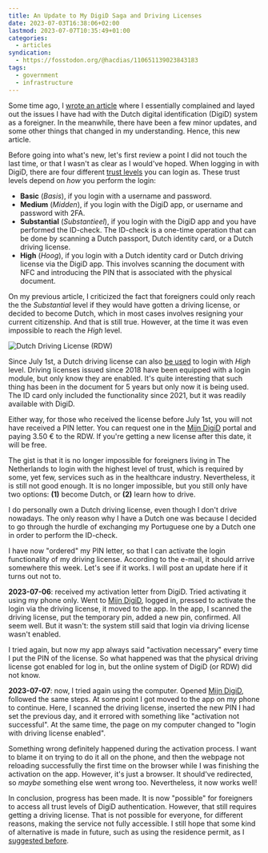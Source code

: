 ```yaml
---
title: An Update to My DigiD Saga and Driving Licenses
date: 2023-07-03T16:38:06+02:00
lastmod: 2023-07-07T10:35:49+01:00
categories:
  - articles
syndication:
  - https://fosstodon.org/@hacdias/110651139023843183
tags:
  - government
  - infrastructure
---
```


Some time ago, I [wrote an article](/2022/11/08/issues-with-digid-as-foreigner/) where I essentially complained and layed out the issues I have had with the Dutch digital identification (DigiD) system as a foreigner. In the meanwhile, there have been a few minor updates, and some other things that changed in my understanding. Hence, this new article.

<!--more-->

Before going into what's new, let's first review a point I did not touch the last time, or that I wasn't as clear as I would've hoped. When logging in with DigiD, there are four different [trust levels](https://logius.nl/domeinen/toegang/digid/hoe-werkt-het) you can login as. These trust levels depend on *how* you perform the login:

- **Basic** (*Basis*), if you login with a username and password.
- **Medium** (*Midden*), if you login with the DigiD app, or username and password with 2FA.
- **Substantial** (*Substantieel*), if you login with the DigiD app and you have performed the ID-check. The ID-check is a one-time operation that can be done by scanning a Dutch passport, Dutch identity card, or a Dutch driving license.
- **High** (*Hoog*), if you login with a Dutch identity card or Dutch driving license via the DigiD app. This involves scanning the document with NFC and introducing the PIN that is associated with the physical document.

On my previous article, I criticized the fact that foreigners could only reach the the *Substantial* level if they would have gotten a driving license, or decided to become Dutch, which in most cases involves resigning your current citizenship. And that is still true. However, at the time it was even impossible to reach the *High* level.

<style>.sfig { max-width: 25rem }</style>

![Dutch Driving License ([RDW](https://rdw.nl/))](https://cdn.hacdias.com/media/2023-07-dutch-driving-license.jpg?class=sfig)

Since July 1st, a Dutch driving license can also [be used](https://www.logius.nl/actueel/inloggen-met-rijbewijs-vanaf-morgen-ook-mogelijk-digid-app) to login with *High* level. Driving licenses issued since 2018 have been equipped with a login module, but only know they are enabled. It's quite interesting that such thing has been in the document for 5 years but only now it is being used. The ID card only included the functionality since 2021, but it was readily available with DigiD.

Either way, for those who received the license before July 1st, you will not have received a PIN letter. You can request one in the [Mijn DigiD](https://mijn.digid.nl/) portal and paying 3.50 € to the RDW. If you're getting a new license after this date, it will be free.

The gist is that it is no longer impossible for foreigners living in The Netherlands to login with the highest level of trust, which is required by some, yet few, services such as in the healthcare industry. Nevertheless, it is still not good enough. It is no longer impossible, but you still only have two options: **(1)** become Dutch, or **(2)** learn how to drive.

I do personally own a Dutch driving license, even though I don't drive nowadays. The only reason why I have a Dutch one was because I decided to go through the hurdle of exchanging my Portuguese one by a Dutch one in order to perform the ID-check.

I have now "ordered" my PIN letter, so that I can activate the login functionality of my driving license. According to the e-mail, it should arrive somewhere this week. Let's see if it works. I will post an update here if it turns out not to.

<div class='box' id='update'>

**2023-07-06**: received my activation letter from DigiD. Tried activating it using my phone only. Went to [Mijn DigiD](https://mijn.digid.nl/), logged in, pressed to activate the login via the driving license, it moved to the app. In the app, I scanned the driving license, put the temporary pin, added a new pin, confirmed. All seem well. But it wasn't: the system still said that login via driving license wasn't enabled.

I tried again, but now my app always said "activation necessary" every time I put the PIN of the license. So what happened was that the physical driving license got enabled for log in, but the online system of DigiD (or RDW) did not know.

**2023-07-07**: now, I tried again using the computer. Opened [Mijn DigiD](https://mijn.digid.nl/), followed the same steps. At some point I got moved to the app on my phone to continue. Here, I scanned the driving license, inserted the new PIN I had set the previous day, and it errored with something like "activation not successful". At the same time, the page on my computer changed to "login with driving license enabled".

Something wrong definitely happened during the activation process. I want to blame it on trying to do it all on the phone, and then the webpage not reloading successfully the first time on the browser while I was finishing the activation on the app. However, it's just a browser. It should've redirected, so *maybe* something else went wrong too. Nevertheless, it now works well!

</div>

In conclusion, progress has been made. It is now "possible" for foreigners to access all trust levels of DigiD authentication. However, that still requires getting a driving license. That is not possible for everyone, for different reasons, making the service not fully accessible. I still hope that some kind of alternative is made in future, such as using the residence permit, as I [suggested before](/2022/11/08/issues-with-digid-as-foreigner/).
